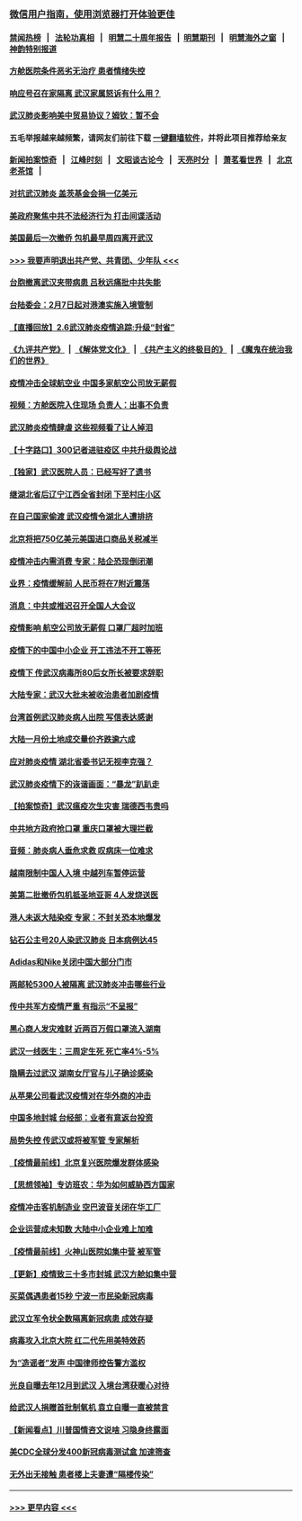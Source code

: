 ### [微信用户指南，使用浏览器打开体验更佳](https://github.com/gfw-breaker/banned-news1/blob/master/indexes/wechat-guide.md?t=0)
#### [禁闻热榜](热点新闻.md?t=0)  &nbsp;&nbsp;|&nbsp;&nbsp; [法轮功真相](https://github.com/gfw-breaker/truth/blob/master/README.md?t=0) &nbsp;&nbsp;|&nbsp;&nbsp; [明慧二十周年报告](https://github.com/gfw-breaker/mh-reports/blob/master/README.md?t=0) &nbsp;&nbsp;|&nbsp;&nbsp;[明慧期刊](https://github.com/gfw-breaker/mh-qikan) &nbsp;&nbsp;|&nbsp;&nbsp; [明慧海外之窗](https://github.com/gfw-breaker/mh-news/blob/master/README.md?t=0) &nbsp;&nbsp;|&nbsp;&nbsp; [神韵特别报道](https://github.com/gfw-breaker/mh-news/blob/master/shenyun.md?t=0)
#### [方舱医院条件恶劣无治疗 患者情绪失控](../pages/nsc413/n11848910.md?t=02070144) 
#### [响应号召在家隔离 武汉家属怒诉有什么用？](../pages/nsc413/n11849412.md?t=02070144) 
#### [武汉肺炎影响美中贸易协议？姆钦：暂不会](../pages/nsc413/n11849497.md?t=02070144) 
#### 五毛举报越来越频繁，请网友们前往下载 [一键翻墙软件](https://github.com/gfw-breaker/ssr-accounts)，并将此项目推荐给亲友
#### [新闻拍案惊奇](https://github.com/gfw-breaker/banned-news1/blob/master/pages/link4.md) &nbsp;&nbsp;|&nbsp;&nbsp; [江峰时刻](https://github.com/gfw-breaker/banned-news1/blob/master/pages/link4.md) &nbsp;&nbsp;|&nbsp;&nbsp; [文昭谈古论今](https://github.com/gfw-breaker/banned-news1/blob/master/pages/link4.md) &nbsp;&nbsp;|&nbsp;&nbsp; [天亮时分](https://github.com/gfw-breaker/banned-news1/blob/master/pages/link4.md) &nbsp;&nbsp;|&nbsp;&nbsp; [萧茗看世界](https://github.com/gfw-breaker/banned-news1/blob/master/pages/link4.md) &nbsp;&nbsp;|&nbsp;&nbsp; [北京老茶馆](https://github.com/gfw-breaker/banned-news1/blob/master/pages/link4.md) &nbsp;&nbsp;|&nbsp;&nbsp; 
#### [对抗武汉肺炎 盖茨基金会捐一亿美元](../pages/nsc413/n11848953.md?t=02070144) 
#### [美政府聚焦中共不法经济行为 打击间谍活动](../pages/nsc413/n11849322.md?t=02070144) 
#### [美国最后一次撤侨 包机最早周四离开武汉](../pages/nsc413/n11849395.md?t=02070144) 
#### [>>> 我要声明退出共产党、共青团、少年队 <<<](https://github.com/begood0513/goodnews/blob/master/quit/letter.md) 
#### [台胞撤离武汉夹带病患 吕秋远痛批中共失能](../pages/nsc413/n11849153.md?t=02070144) 
#### [台陆委会：2月7日起对港澳实施入境管制](../pages/nsc413/n11848681.md?t=02070144) 
#### [【直播回放】2.6武汉肺炎疫情追踪:升级“封省”](../pages/nsc413/n11848948.md?t=02070144) 
#### [《九评共产党》](https://github.com/begood0513/9ping.md/blob/master/README.md) &nbsp;|&nbsp; [《解体党文化》](../../../../jtdwh.md/blob/master/README.md)  &nbsp;|&nbsp; [《共产主义的终极目的》](../../../../gczydzjmd.md/blob/master/README.md) &nbsp;|&nbsp; [《魔鬼在统治我们的世界》](../../../../mgztzwmdsj.md/blob/master/README.md) 
#### [疫情冲击全球航空业 中国多家航空公司放无薪假](../pages/nsc413/n11849188.md?t=02070144) 
#### [视频：方舱医院入住现场 负责人：出事不负责](../pages/nsc413/n11845312.md?t=02070144) 
#### [武汉肺炎疫情肆虐 这些视频看了让人掉泪](../pages/nsc413/n11848904.md?t=02070144) 
#### [【十字路口】300记者进驻疫区 中共升级舆论战](../pages/nsc413/n11847578.md?t=02070144) 
#### [【独家】武汉医院人员：已经写好了遗书](../pages/nsc413/n11848942.md?t=02070144) 
#### [继湖北省后辽宁江西全省封闭 下至村庄小区](../pages/nsc413/n11848814.md?t=02070144) 
#### [在自己国家偷渡 武汉疫情令湖北人遭排挤](../pages/nsc413/n11848737.md?t=02070144) 
#### [北京将把750亿美元美国进口商品关税减半](../pages/nsc413/n11848896.md?t=02070144) 
#### [疫情冲击内需消费 专家：陆企恐现倒闭潮](../pages/nsc413/n11849265.md?t=02070144) 
#### [业界：疫情缓解前 人民币将在7附近震荡](../pages/nsc413/n11848445.md?t=02070144) 
#### [消息：中共或推迟召开全国人大会议](../pages/nsc413/n11848698.md?t=02070144) 
#### [疫情影响 航空公司放无薪假 口罩厂超时加班](../pages/nsc413/n11848173.md?t=02070144) 
#### [疫情下的中国中小企业 开工违法不开工等死](../pages/nsc413/n11848520.md?t=02070144) 
#### [疫情下 传武汉病毒所80后女所长被要求辞职](../pages/nsc413/n11842494.md?t=02070144) 
#### [大陆专家：武汉大批未被收治患者加剧疫情](../pages/nsc413/n11848163.md?t=02070144) 
#### [台湾首例武汉肺炎病人出院 写信表达感谢](../pages/nsc413/n11848408.md?t=02070144) 
#### [大陆一月份土地成交量价齐跌逾六成](../pages/nsc413/n11847770.md?t=02070144) 
#### [应对肺炎疫情 湖北省委书记无视李克强？](../pages/nsc413/n11848018.md?t=02070144) 
#### [武汉肺炎疫情下的诙谐画面：“暴龙”趴趴走](../pages/nsc413/n11848057.md?t=02070144) 
#### [【拍案惊奇】武汉瘟疫次生灾害 瑞德西韦贵吗](../pages/nsc413/n11847587.md?t=02070144) 
#### [中共地方政府抢口罩 重庆口罩被大理拦截](../pages/nsc413/n11848150.md?t=02070144) 
#### [音频：肺炎病人垂危求救 叹病床一位难求](../pages/nsc413/n11847883.md?t=02070144) 
#### [越南限制中国人入境 中越列车暂停运营](../pages/nsc413/n11847844.md?t=02070144) 
#### [美第二批撤侨包机抵圣地亚哥 4人发烧送医](../pages/nsc413/n11847923.md?t=02070144) 
#### [港人未返大陆染疫 专家：不封关恐本地爆发](../pages/nsc413/n11848021.md?t=02070144) 
#### [钻石公主号20人染武汉肺炎 日本病例达45](../pages/nsc413/n11847823.md?t=02070144) 
#### [Adidas和Nike关闭中国大部分门市](../pages/nsc413/n11847720.md?t=02070144) 
#### [两邮轮5300人被隔离 武汉肺炎冲击哪些行业](../pages/nsc413/n11847456.md?t=02070144) 
#### [传中共军方疫情严重 有指示“不呈报”](../pages/nsc413/n11847828.md?t=02070144) 
#### [黑心商人发灾难财 近两百万假口罩流入湖南](../pages/nsc413/n11847794.md?t=02070144) 
#### [武汉一线医生：三周定生死 死亡率4%-5%](../pages/nsc413/n11847780.md?t=02070144) 
#### [隐瞒去过武汉 湖南女厅官与儿子确诊感染](../pages/nsc413/n11847669.md?t=02070144) 
#### [从苹果公司看武汉疫情对在华外商的冲击](../pages/nsc413/n11847586.md?t=02070144) 
#### [中国多地封城 台经部：业者有意返台投资](../pages/nsc413/n11847732.md?t=02070144) 
#### [局势失控 传武汉或将被军管 专家解析](../pages/nsc413/n11847458.md?t=02070144) 
#### [【疫情最前线】北京复兴医院爆发群体感染](../pages/nsc413/n11847626.md?t=02070144) 
#### [【思想领袖】专访班农：华为如何威胁西方国家](../pages/nsc413/n11847306.md?t=02070144) 
#### [疫情冲击客机制造业 空巴波音关闭在华工厂](../pages/nsc413/n11847550.md?t=02070144) 
#### [企业运营成未知数 大陆中小企业难上加难](../pages/nsc413/n11847477.md?t=02070144) 
#### [【疫情最前线】火神山医院如集中营 被军管](../pages/nsc413/n11847524.md?t=02070144) 
#### [【更新】疫情致三十多市封城 武汉方舱如集中营](../pages/nsc413/n11801312.md?t=02070144) 
#### [买菜偶遇患者15秒 宁波一市民染新冠病毒](../pages/nsc413/n11847294.md?t=02070144) 
#### [武汉立军令状全数隔离新冠病患 成效存疑](../pages/nsc413/n11847328.md?t=02070144) 
#### [病毒攻入北京大院 红二代先用美特效药](../pages/nsc413/n11847427.md?t=02070144) 
#### [为“造谣者”发声 中国律师控告警方滥权](../pages/nsc413/n11847326.md?t=02070144) 
#### [光良自曝去年12月到武汉 入境台湾获暖心对待](../pages/nsc413/n11847243.md?t=02070144) 
#### [给武汉人捐赠首批制氧机 袁立自曝一直被禁言](../pages/nsc413/n11846974.md?t=02070144) 
#### [【新闻看点】川普国情咨文说啥 习隐身终露面](../pages/nsc413/n11847016.md?t=02070144) 
#### [美CDC全球分发400新冠病毒测试盒 加速筛查](../pages/nsc413/n11847260.md?t=02070144) 
#### [无外出无接触 患者楼上夫妻遭“隔楼传染”](../pages/nsc413/n11847233.md?t=02070144) 

----
#### [ >>> 更早内容 <<< ](../indexes/nsc413-earlier.md)
